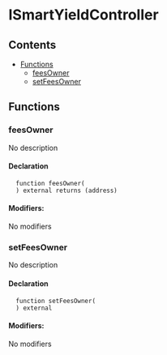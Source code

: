 # ISmartYieldController





## Contents
<!-- START doctoc generated TOC please keep comment here to allow auto update -->
<!-- DON'T EDIT THIS SECTION, INSTEAD RE-RUN doctoc TO UPDATE -->

- [Functions](#functions)
  - [feesOwner](#feesowner)
  - [setFeesOwner](#setfeesowner)

<!-- END doctoc generated TOC please keep comment here to allow auto update -->




## Functions

### feesOwner
No description


#### Declaration
```solidity
  function feesOwner(
  ) external returns (address)
```

#### Modifiers:
No modifiers



### setFeesOwner
No description


#### Declaration
```solidity
  function setFeesOwner(
  ) external
```

#### Modifiers:
No modifiers





